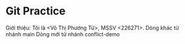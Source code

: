 # Git Practice
Giới thiệu: Tôi là <Võ Thị Phương Tử>, MSSV <226271>.
Dòng khác từ nhánh main
Dòng mới từ nhánh conflict-demo

